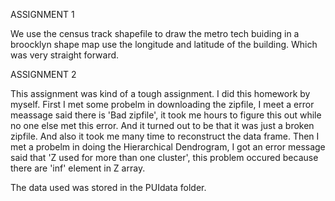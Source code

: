 ASSIGNMENT 1

We use the census track shapefile to draw the metro tech buiding in a broocklyn shape map use the longitude and latitude of the building.
Which was very straight forward.

ASSIGNMENT 2

This assignment was kind of a tough assignment. I did this homework by myself.
First I met some probelm in downloading the zipfile, I meet a error  meassage said there
is 'Bad zipfile', it took me hours to figure this out while no one else met this error. And it turned out to be that it was just a broken 
zipfile.
And also it took me many time to reconstruct the data frame. 
Then I met a probelm in doing the Hierarchical Dendrogram, I got an error message said that 'Z used for more than one cluster', this problem
occured because there are 'inf' element in Z array.

The data used was stored in the PUIdata folder.
